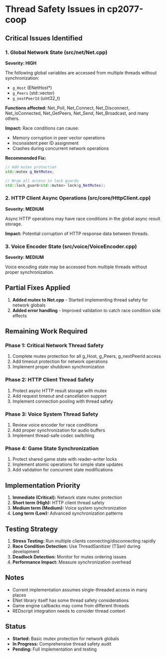 # Thread Safety Issues in cp2077-coop

## Critical Issues Identified

### 1. Global Network State (src/net/Net.cpp)
**Severity: HIGH**

The following global variables are accessed from multiple threads without synchronization:
- `g_Host` (ENetHost*)
- `g_Peers` (std::vector<PeerEntry>)
- `g_nextPeerId` (uint32_t)

**Functions affected:** Net_Poll, Net_Connect, Net_Disconnect, Net_IsConnected, Net_GetPeers, Net_Send, Net_Broadcast, and many others.

**Impact:** Race conditions can cause:
- Memory corruption in peer vector operations
- Inconsistent peer ID assignment
- Crashes during concurrent network operations

**Recommended Fix:**
```cpp
// Add mutex protection
std::mutex g_NetMutex;

// Wrap all access in lock guards
std::lock_guard<std::mutex> lock(g_NetMutex);
```

### 2. HTTP Client Async Operations (src/core/HttpClient.cpp)
**Severity: MEDIUM**

Async HTTP operations may have race conditions in the global async result storage.

**Impact:** Potential corruption of HTTP response data between threads.

### 3. Voice Encoder State (src/voice/VoiceEncoder.cpp)
**Severity: MEDIUM**

Voice encoding state may be accessed from multiple threads without proper synchronization.

## Partial Fixes Applied

1. **Added mutex to Net.cpp** - Started implementing thread safety for network globals
2. **Added error handling** - Improved validation to catch race condition side effects

## Remaining Work Required

### Phase 1: Critical Network Thread Safety
1. Complete mutex protection for all g_Host, g_Peers, g_nextPeerId access
2. Add timeout protection for network operations
3. Implement proper shutdown synchronization

### Phase 2: HTTP Client Thread Safety
1. Protect async HTTP result storage with mutex
2. Add request timeout and cancellation support
3. Implement connection pooling with thread safety

### Phase 3: Voice System Thread Safety
1. Review voice encoder for race conditions
2. Add proper synchronization for audio buffers
3. Implement thread-safe codec switching

### Phase 4: Game State Synchronization
1. Protect shared game state with reader-writer locks
2. Implement atomic operations for simple state updates
3. Add validation for concurrent state modifications

## Implementation Priority

1. **Immediate (Critical):** Network state mutex protection
2. **Short term (High):** HTTP client thread safety
3. **Medium term (Medium):** Voice system synchronization
4. **Long term (Low):** Advanced synchronization patterns

## Testing Strategy

1. **Stress Testing:** Run multiple clients connecting/disconnecting rapidly
2. **Race Condition Detection:** Use ThreadSanitizer (TSan) during development
3. **Deadlock Detection:** Monitor for mutex ordering issues
4. **Performance Impact:** Measure synchronization overhead

## Notes

- Current implementation assumes single-threaded access in many places
- ENet library itself has some thread safety considerations
- Game engine callbacks may come from different threads
- REDscript integration needs to consider thread context

## Status

- **Started:** Basic mutex protection for network globals
- **In Progress:** Comprehensive thread safety audit
- **Pending:** Full implementation and testing